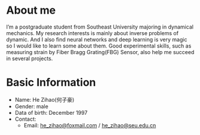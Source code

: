 # About me

I’m a postgraduate student from Southeast University majoring in dynamical mechanics. My research interests is mainly about inverse problems of dynamic. And I also find neural networks and deep learning is very magic so I would like to learn some about them. Good experimental skills, such as measuring strain by Fiber Bragg Grating(FBG) Sensor, also help me succeed in several projects.

# Basic Information

- Name: He Zihao(何子豪)
- Gender: male
- Data of birth: December 1997
- Contact: 
	+ Email: he_zihao@foxmail.com / he_zihao@seu.edu.cn


